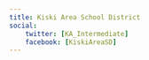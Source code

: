 ```yaml
---
title: Kiski Area School District
social:
    twitter: [KA_Intermediate]
    facebook: [KiskiAreaSD]
---
```

